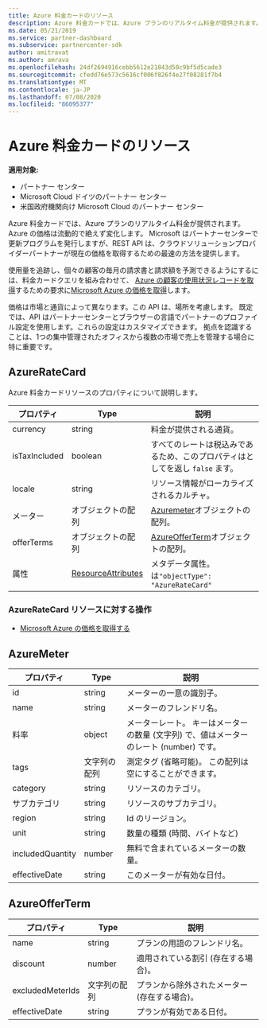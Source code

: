 ```yaml
---
title: Azure 料金カードのリソース
description: Azure 料金カードでは、Azure プランのリアルタイム料金が提供されます。
ms.date: 05/21/2019
ms.service: partner-dashboard
ms.subservice: partnercenter-sdk
author: amitravat
ms.author: amrava
ms.openlocfilehash: 24df2694916cebb5612e21843d50c9bf5d5cade3
ms.sourcegitcommit: cfedd76e573c5616cf006f826f4e27f08281f7b4
ms.translationtype: MT
ms.contentlocale: ja-JP
ms.lasthandoff: 07/08/2020
ms.locfileid: "86095377"
---
```

# <a name="azure-rate-card-resources"></a>Azure 料金カードのリソース

**適用対象:**

- パートナー センター
- Microsoft Cloud ドイツのパートナー センター
- 米国政府機関向け Microsoft Cloud のパートナー センター

Azure 料金カードでは、Azure プランのリアルタイム料金が提供されます。 Azure の価格は流動的で絶えず変化します。 Microsoft はパートナーセンターで更新プログラムを発行しますが、REST API は、クラウドソリューションプロバイダーパートナーが現在の価格を取得するための最速の方法を提供します。

使用量を追跡し、個々の顧客の毎月の請求書と請求額を予測できるようにするには、料金カードクエリを組み合わせて、 [Azure の顧客の使用状況レコードを取得](get-a-customer-s-utilization-record-for-azure.md)するための要求に[Microsoft Azure の価格を取得](get-prices-for-microsoft-azure.md)します。

価格は市場と通貨によって異なります。この API は、場所を考慮します。 既定では、API はパートナーセンターとブラウザーの言語でパートナーのプロファイル設定を使用します。これらの設定はカスタマイズできます。 拠点を認識することは、1つの集中管理されたオフィスから複数の市場で売上を管理する場合に特に重要です。

## <a name="azureratecard"></a>AzureRateCard

Azure 料金カードリソースのプロパティについて説明します。

| プロパティ      | Type                                      | 説明                                                       |
|---------------|-------------------------------------------|-------------------------------------------------------------------|
| currency      | string                                    | 料金が提供される通貨。                     |
| isTaxIncluded | boolean                                   | すべてのレートは税込みであるため、このプロパティはとしてを返し `false` ます。 |
| locale        | string                                    | リソース情報がローカライズされるカルチャ。       |
| メーター        | オブジェクトの配列                          | [Azuremeter](#azuremeter)オブジェクトの配列。                       |
| offerTerms    | オブジェクトの配列                          | [AzureOfferTerm](#azureofferterm)オブジェクトの配列。               |
| 属性    | [ResourceAttributes](utility-resources.md#resourceattributes) | メタデータ属性。 は`"objectType": "AzureRateCard"`   |

### <a name="operations-on-the-azureratecard-resource"></a>AzureRateCard リソースに対する操作

- [Microsoft Azure の価格を取得する](get-prices-for-microsoft-azure.md)

## <a name="azuremeter"></a>AzureMeter

| プロパティ         | Type             | 説明                                                                                   |
|------------------|------------------|-----------------------------------------------------------------------------------------------|
| id               | string           | メーターの一意の識別子。                                                                    |
| name             | string           | メーターのフレンドリ名。                                                                   |
| 料率            | object           | メーターレート。 キーはメーターの数量 (文字列) で、値はメーターのレート (number) です。 |
| tags             | 文字列の配列 | 測定タグ (省略可能)。 この配列は空にすることができます。                                                 |
| category         | string           | リソースのカテゴリ。                                                                     |
| サブカテゴリ      | string           | リソースのサブカテゴリ。                                                                 |
| region           | string           | Id のリージョン。                                                                             |
| unit             | string           | 数量の種類 (時間、バイトなど)                                                     |
| includedQuantity | number           | 無料で含まれているメーターの数量。                                               |
| effectiveDate    | string           | このメーターが有効な日付。                                                             |

## <a name="azureofferterm"></a>AzureOfferTerm

| プロパティ         | Type             | 説明                             |
|------------------|------------------|-----------------------------------------|
| name             | string           | プランの用語のフレンドリ名。        |
| discount         | number           | 適用されている割引 (存在する場合)。           |
| excludedMeterIds | 文字列の配列 | プランから除外されたメーター (存在する場合)。 |
| effectiveDate    | string           | プランが有効である日付。        |

